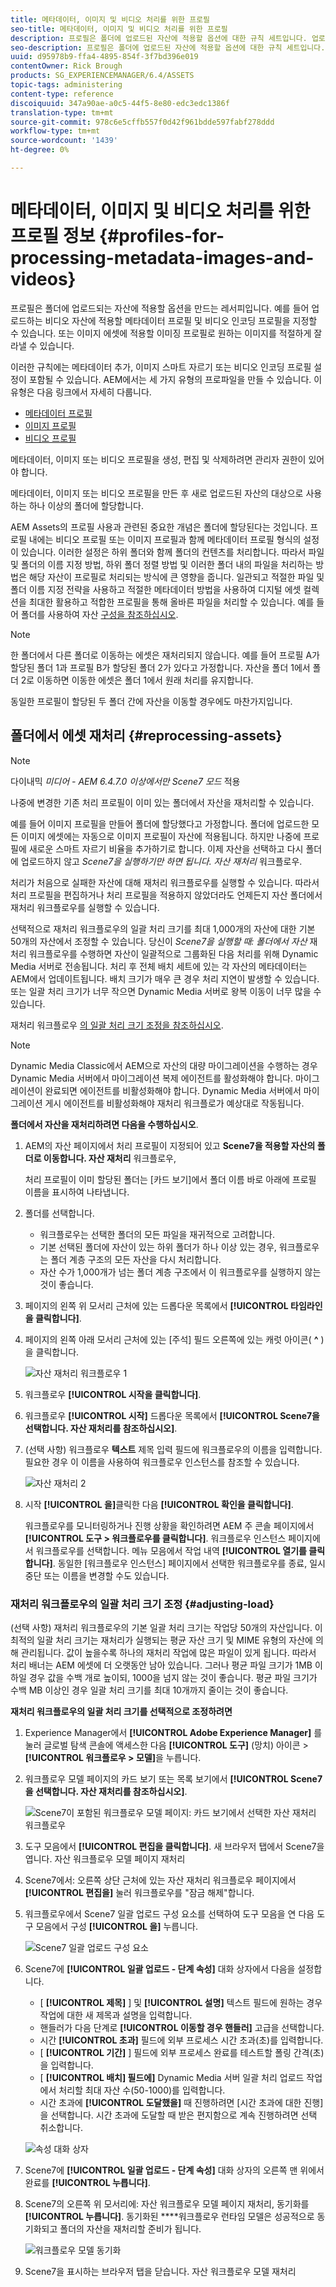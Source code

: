 ```yaml
---
title: 메타데이터, 이미지 및 비디오 처리를 위한 프로필
seo-title: 메타데이터, 이미지 및 비디오 처리를 위한 프로필
description: 프로필은 폴더에 업로드된 자산에 적용할 옵션에 대한 규칙 세트입니다. 업로드하는 비디오 자산에 적용할 메타데이터 프로필 및 비디오 인코딩 프로필을 지정합니다. 이미지 자산의 경우 이미지 자산에 적용할 이미징 프로필을 지정하여 제대로 잘리게 할 수도 있습니다.
seo-description: 프로필은 폴더에 업로드된 자산에 적용할 옵션에 대한 규칙 세트입니다. 업로드하는 비디오 자산에 적용할 메타데이터 프로필 및 비디오 인코딩 프로필을 지정합니다. 이미지 자산의 경우 이미지 자산에 적용할 이미징 프로필을 지정하여 제대로 잘리게 할 수도 있습니다.
uuid: d95978b9-ffa4-4895-854f-3f7bd396e019
contentOwner: Rick Brough
products: SG_EXPERIENCEMANAGER/6.4/ASSETS
topic-tags: administering
content-type: reference
discoiquuid: 347a90ae-a0c5-44f5-8e80-edc3edc1386f
translation-type: tm+mt
source-git-commit: 978c6e5cffb557f0d42f961bdde597fabf278ddd
workflow-type: tm+mt
source-wordcount: '1439'
ht-degree: 0%

---
```



# 메타데이터, 이미지 및 비디오 처리를 위한 프로필 정보 {#profiles-for-processing-metadata-images-and-videos}

프로필은 폴더에 업로드되는 자산에 적용할 옵션을 만드는 레서피입니다. 예를 들어 업로드하는 비디오 자산에 적용할 메타데이터 프로필 및 비디오 인코딩 프로필을 지정할 수 있습니다. 또는 이미지 에셋에 적용할 이미징 프로필로 원하는 이미지를 적절하게 잘라낼 수 있습니다.

이러한 규칙에는 메타데이터 추가, 이미지 스마트 자르기 또는 비디오 인코딩 프로필 설정이 포함될 수 있습니다. AEM에서는 세 가지 유형의 프로파일을 만들 수 있습니다. 이 유형은 다음 링크에서 자세히 다룹니다.

* [메타데이터 프로필](metadata-profiles.md)
* [이미지 프로필](image-profiles.md)
* [비디오 프로필](video-profiles.md)

메타데이터, 이미지 또는 비디오 프로필을 생성, 편집 및 삭제하려면 관리자 권한이 있어야 합니다.

메타데이터, 이미지 또는 비디오 프로필을 만든 후 새로 업로드된 자산의 대상으로 사용하는 하나 이상의 폴더에 할당합니다.

AEM Assets의 프로필 사용과 관련된 중요한 개념은 폴더에 할당된다는 것입니다. 프로필 내에는 비디오 프로필 또는 이미지 프로필과 함께 메타데이터 프로필 형식의 설정이 있습니다. 이러한 설정은 하위 폴더와 함께 폴더의 컨텐츠를 처리합니다. 따라서 파일 및 폴더의 이름 지정 방법, 하위 폴더 정렬 방법 및 이러한 폴더 내의 파일을 처리하는 방법은 해당 자산이 프로필로 처리되는 방식에 큰 영향을 줍니다. 일관되고 적절한 파일 및 폴더 이름 지정 전략을 사용하고 적절한 메타데이터 방법을 사용하여 디지털 에셋 컬렉션을 최대한 활용하고 적합한 프로필을 통해 올바른 파일을 처리할 수 있습니다. 예를 들어 폴더를 사용하여 자산 [구성을 참조하십시오](organize-assets.md#organize-using-folders).

>[!NOTE]
>
>한 폴더에서 다른 폴더로 이동하는 에셋은 재처리되지 않습니다. 예를 들어 프로필 A가 할당된 폴더 1과 프로필 B가 할당된 폴더 2가 있다고 가정합니다. 자산을 폴더 1에서 폴더 2로 이동하면 이동한 에셋은 폴더 1에서 원래 처리를 유지합니다.
>
>동일한 프로필이 할당된 두 폴더 간에 자산을 이동할 경우에도 마찬가지입니다.

## 폴더에서 에셋 재처리 {#reprocessing-assets}

>[!NOTE]
>
>다이내믹 *미디어 - AEM 6.4.7.0 이상에서만 Scene7 모드* 적용

나중에 변경한 기존 처리 프로필이 이미 있는 폴더에서 자산을 재처리할 수 있습니다.

예를 들어 이미지 프로필을 만들어 폴더에 할당했다고 가정합니다. 폴더에 업로드한 모든 이미지 에셋에는 자동으로 이미지 프로필이 자산에 적용됩니다. 하지만 나중에 프로필에 새로운 스마트 자르기 비율을 추가하기로 합니다. 이제 자산을 선택하고 다시 폴더에 업로드하지 않고 *Scene7을 실행하기만 하면 됩니다. 자산 재처리* 워크플로우.

처리가 처음으로 실패한 자산에 대해 재처리 워크플로우를 실행할 수 있습니다. 따라서 처리 프로필을 편집하거나 처리 프로필을 적용하지 않았더라도 언제든지 자산 폴더에서 재처리 워크플로우를 실행할 수 있습니다.

선택적으로 재처리 워크플로우의 일괄 처리 크기를 최대 1,000개의 자산에 대한 기본 50개의 자산에서 조정할 수 있습니다. 당신이 _Scene7을 실행할 때: 폴더에서 자산_ 재처리 워크플로우를 수행하면 자산이 일괄적으로 그룹화된 다음 처리를 위해 Dynamic Media 서버로 전송됩니다. 처리 후 전체 배치 세트에 있는 각 자산의 메타데이터는 AEM에서 업데이트됩니다. 배치 크기가 매우 큰 경우 처리 지연이 발생할 수 있습니다. 또는 일괄 처리 크기가 너무 작으면 Dynamic Media 서버로 왕복 이동이 너무 많을 수 있습니다.

재처리 워크플로우 [의 일괄 처리 크기 조정을 참조하십시오](#adjusting-load).

>[!NOTE]
>
>Dynamic Media Classic에서 AEM으로 자산의 대량 마이그레이션을 수행하는 경우 Dynamic Media 서버에서 마이그레이션 복제 에이전트를 활성화해야 합니다. 마이그레이션이 완료되면 에이전트를 비활성화해야 합니다. Dynamic Media 서버에서 마이그레이션 게시 에이전트를 비활성화해야 재처리 워크플로가 예상대로 작동됩니다.

<!-- Batch size is the number of assets that are amalgamated into a single IPS (Dynamic Media’s Image Production System) job. When you run the Scene7: Reprocess Assets workflow, the job is triggered on IPS. The number of IPS jobs that are triggered is based on the total number of assets in the folder, divided by the batch size. For example, suppose you had a folder with 150 assets and a batch size of 50. In this case, three IPS jobs are triggered. The assets are updated when the entire batch size (50 in our example) is processed in IPS. The job then moves onto the next IPS job and so on until complete. If you increase the batch size, you may notice a longer delay with assets getting updated. -->

**폴더에서 자산을 재처리하려면 다음을 수행하십시오**.

1. AEM의 자산 페이지에서 처리 프로필이 지정되어 있고 **Scene7을 적용할 자산의 폴더로 이동합니다. 자산 재처리** 워크플로우,

   처리 프로필이 이미 할당된 폴더는 [카드 보기]에서 폴더 이름 바로 아래에 프로필 이름을 표시하여 나타냅니다.

1. 폴더를 선택합니다.

   * 워크플로우는 선택한 폴더의 모든 파일을 재귀적으로 고려합니다.
   * 기본 선택된 폴더에 자산이 있는 하위 폴더가 하나 이상 있는 경우, 워크플로우는 폴더 계층 구조의 모든 자산을 다시 처리합니다.
   * 자산 수가 1,000개가 넘는 폴더 계층 구조에서 이 워크플로우를 실행하지 않는 것이 좋습니다.

1. 페이지의 왼쪽 위 모서리 근처에 있는 드롭다운 목록에서 **[!UICONTROL 타임라인을 클릭합니다]**.
1. 페이지의 왼쪽 아래 모서리 근처에 있는 [주석] 필드 오른쪽에 있는 캐럿 아이콘( **^** )을 클릭합니다.

   ![자산 재처리 워크플로우 1](/help/assets/assets/reprocess-assets1.png)

1. 워크플로우 **[!UICONTROL 시작을 클릭합니다]**.
1. 워크플로우 **[!UICONTROL 시작]** 드롭다운 목록에서 **[!UICONTROL Scene7을 선택합니다. 자산 재처리를 참조하십시오]**.
1. (선택 사항) 워크플로우 **텍스트** 제목 입력 필드에 워크플로우의 이름을 입력합니다. 필요한 경우 이 이름을 사용하여 워크플로우 인스턴스를 참조할 수 있습니다.

   ![자산 재처리 2](/help/assets/assets/reprocess-assets2.png)

1. 시작 **[!UICONTROL 을]**&#x200B;클릭한 다음 **[!UICONTROL 확인을 클릭합니다]**.

   워크플로우를 모니터링하거나 진행 상황을 확인하려면 AEM 주 콘솔 페이지에서 **[!UICONTROL 도구 > 워크플로우를 클릭합니다]**. 워크플로우 인스턴스 페이지에서 워크플로우를 선택합니다. 메뉴 모음에서 작업 내역 **[!UICONTROL 열기를 클릭합니다]**. 동일한 [워크플로우 인스턴스] 페이지에서 선택한 워크플로우를 종료, 일시 중단 또는 이름을 변경할 수도 있습니다.

### 재처리 워크플로우의 일괄 처리 크기 조정 {#adjusting-load}

(선택 사항) 재처리 워크플로우의 기본 일괄 처리 크기는 작업당 50개의 자산입니다. 이 최적의 일괄 처리 크기는 재처리가 실행되는 평균 자산 크기 및 MIME 유형의 자산에 의해 관리됩니다. 값이 높을수록 하나의 재처리 작업에 많은 파일이 있게 됩니다. 따라서 처리 배너는 AEM 에셋에 더 오랫동안 남아 있습니다. 그러나 평균 파일 크기가 1MB 이하일 경우 값을 수백 개로 높이되, 1000을 넘지 않는 것이 좋습니다. 평균 파일 크기가 수백 MB 이상인 경우 일괄 처리 크기를 최대 10개까지 줄이는 것이 좋습니다.

**재처리 워크플로우의 일괄 처리 크기를 선택적으로 조정하려면**

1. Experience Manager에서 **[!UICONTROL Adobe Experience Manager]** 를 눌러 글로벌 탐색 콘솔에 액세스한 다음 **[!UICONTROL 도구]** (망치) 아이콘 > **[!UICONTROL 워크플로우 > 모델]**&#x200B;을 누릅니다.
1. 워크플로우 모델 페이지의 카드 보기 또는 목록 보기에서 **[!UICONTROL Scene7을 선택합니다. 자산 재처리를 참조하십시오]**.

   ![Scene7이 포함된 워크플로우 모델 페이지: 카드 보기에서 선택한 자산 재처리 워크플로우](/help/assets/assets-dm/reprocess-assets7.png)

1. 도구 모음에서 **[!UICONTROL 편집을 클릭합니다]**. 새 브라우저 탭에서 Scene7을 엽니다. 자산 워크플로우 모델 페이지 재처리
1. Scene7에서: 오른쪽 상단 근처에 있는 자산 재처리 워크플로우 페이지에서 **[!UICONTROL 편집을]** 눌러 워크플로우를 &quot;잠금 해제&quot;합니다.
1. 워크플로우에서 Scene7 일괄 업로드 구성 요소를 선택하여 도구 모음을 연 다음 도구 모음에서 구성 **[!UICONTROL 을]** 누릅니다.

   ![Scene7 일괄 업로드 구성 요소](/help/assets/assets-dm/reprocess-assets8.png)

1. Scene7에 **[!UICONTROL 일괄 업로드 - 단계 속성]** 대화 상자에서 다음을 설정합니다.
   * [ **[!UICONTROL 제목]** ] 및 **[!UICONTROL 설명]** 텍스트 필드에 원하는 경우 작업에 대한 새 제목과 설명을 입력합니다.
   * 핸들러가 다음 단계로 **[!UICONTROL 이동할 경우 핸들러]** 고급을 선택합니다.
   * 시간 **[!UICONTROL 초과]** 필드에 외부 프로세스 시간 초과(초)를 입력합니다.
   * [ **[!UICONTROL 기간]** ] 필드에 외부 프로세스 완료를 테스트할 폴링 간격(초)을 입력합니다.
   * [ **[!UICONTROL 배치] 필드에]** Dynamic Media 서버 일괄 처리 업로드 작업에서 처리할 최대 자산 수(50-1000)를 입력합니다.
   * 시간 초과에 **[!UICONTROL 도달했을]** 때 진행하려면 [시간 초과에 대한 진행]을 선택합니다. 시간 초과에 도달할 때 받은 편지함으로 계속 진행하려면 선택 취소합니다.

   ![속성 대화 상자](/help/assets/assets-dm/reprocess-assets3.png)

1. Scene7에 **[!UICONTROL 일괄 업로드 - 단계 속성]** 대화 상자의 오른쪽 맨 위에서 완료를 **[!UICONTROL 누릅니다]**.

1. Scene7의 오른쪽 위 모서리에: 자산 워크플로우 모델 페이지 재처리, 동기화를 **[!UICONTROL 누릅니다]**. 동기화된 ****&#x200B;워크플로우 런타임 모델은 성공적으로 동기화되고 폴더의 자산을 재처리할 준비가 됩니다.

   ![워크플로우 모델 동기화](/help/assets/assets-dm/reprocess-assets1.png)

1. Scene7을 표시하는 브라우저 탭을 닫습니다. 자산 워크플로우 모델 재처리

<!-- 1. Return to the browser tab that has the open Workflow Models page, then press **Esc** to exit the selection.
1. In the upper-left corner of the page, tap **[!UICONTROL Adobe Experience Manager]** to access the global navigation console, then tap the **[!UICONTROL Tools]** (hammer) icon > **[!UICONTROL General > CRXDE Lite]**.
1. In the folder tree on the left side of the CRXDE Lite page, navigate to the following location:

   `/conf/global/settings/workflow/models/scene7_reprocess_assets/jcr:content/flow/reprocess/metaData`

   ![CRXDE Lite](/help/assets/assets/workflow-models9.png)

1. On the right side of the CRXDE Lite page, in the lower portion, enter the following name, type, and value in its respective field:
    * **[!UICONTROL Name]**: `reprocess-batch-size`
    * **[!UICONTROL Type]**: `Long`
    * **[!UICONTROL Value]**: enter a default value (50-1000) for the batch size
1. In the lower-right corner, tap **[!UICONTROL Add]**. The new property appears as the following:

    ![Saving the new property](/help/assets/assets/workflow-models10.png)

1. On the menu bar of the CRXDE Lite page, tap **[!UICONTROL Save All]**.
1. In the upper-left corner of the page, tap **[!UICONTROL CRXDE Lite]** to return to the main AEM console
1. Repeat steps 1-7 to re-synchronize the new batch size to the Scene7: Reprocess Assets workflow model. -->
